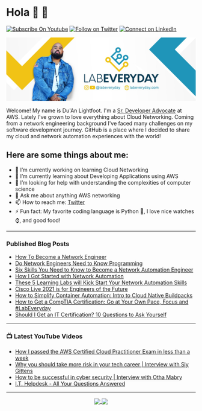 # Hola 👋 🤖

[![Subscribe On Youtube](https://img.shields.io/badge/Subscribe-red?style=for-the-badge&logo=youtube&logoColor=white)](https://www.youtube.com/labeveryday)
[![Follow on Twitter](https://img.shields.io/badge/Follow-%231DA1F2?style=for-the-badge&logo=twitter&logoColor=white)](https://twitter.com/labeveryday)
[![Connect on LinkedIn](https://img.shields.io/badge/connect-%230077B5.svg?&style=for-the-badge&logo=linkedin)](https://www.linkedin.com/in/duanlightfoot/)

![Labeveryday](https://github.com/labeveryday/images/blob/main/thumbnail.jpeg)

Welcome! My name is Du'An Lightfoot. I'm a [Sr. Developer Advocate](https://blogs.cisco.com/author/duanlightfoot) at AWS. Lately I've grown to love everything about Cloud Networking. Coming from a network engineering background I've faced many challenges on my software development journey. GitHub is a place where I decided to share my cloud and network automation experiences with the world!

## Here are some things about me:

- 🔭 I’m currently working on learning Cloud Networking
- 🌱 I’m currently learning about Developing Applications using AWS
- 🤔 I’m looking for help with understanding the complexities of computer science
- 💬 Ask me about anything AWS networking
- 📫 How to reach me: [Twitter](https://twitter.com/labeveryday)
- ⚡ Fun fact: My favorite coding language is Python 🐍, I love nice watches ⌚️, and good food!

---

### Published Blog Posts

- [How To Become a Network Engineer](https://www.labeveryday.com/post/how-to-become-a-network-engineer-in-2020)
- [Do Network Engineers Need to Know Programming](https://www.labeveryday.com/post/do-network-engineers-need-to-know-programming)
- [‪Six Skills You Need to Know to Become a Network Automation Engineer](https://www.labeveryday.com/post/six-skills-you-need-to-know-to-become-a-network-automation-engineer)
- [How I Got Started with Network Automation](https://blogs.cisco.com/developer/start-in-network-automation)
- [These 5 Learning Labs will Kick Start Your Network Automation Skills](https://blogs.cisco.com/developer/kick-start-network-automation-skills)
- [Cisco Live 2021 is for Engineers of the Future](https://blogs.cisco.com/developer/360-cl2021futureengineers-01)
- [How to Simplify Container Automation: Intro to Cloud Native Buildpacks](https://blogs.cisco.com/developer/cloudnativebuildpacks01)
- [How to Get a CompTIA Certification: Go at Your Own Pace, Focus and #LabEveryday](https://www.comptia.org/blog/how-to-get-a-comptia-certification)
- [Should I Get an IT Certification? 10 Questions to Ask Yourself](https://www.comptia.org/blog/should-i-get-an-it-certification-10-questions-to-ask-yourself)

---

### 📺 Latest YouTube Videos
<!-- YOUTUBE:START -->
- [How I passed the AWS Certified Cloud Practitioner Exam in less than a week](https://www.youtube.com/watch?v=DGw51Jv9Iao)
- [Why you should take more risk in your tech career | Interview with Sly Gittens](https://www.youtube.com/watch?v=LKt_GCS9y5I)
- [How to be successful in cyber security | Interview with Otha Mabry](https://www.youtube.com/watch?v=YAEZtmmg31g)
- [I.T. Helpdesk - All Your Questions Answered](https://www.youtube.com/watch?v=KzgIiBUFTWI)
<!-- YOUTUBE:END -->

---

<p align="center">
  <a href="https://github.com/labeveryday?tab=repositories">
    <img
      align="center"
      src="https://github-readme-stats.vercel.app/api/top-langs/?username=labeveryday&layout=compact"
    />
  </a>
  <a href="https://github.com/labeveryday?tab=repositories">
    <img
      align="center"
      height="165"
      src="https://github-readme-stats.vercel.app/api?username=labeveryday&count_private=true&show_icons=true&custom_title=Github%20Status&hide=issues"
    />
  </a>
</p>

<br />
